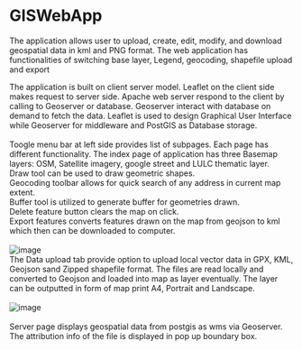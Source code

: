 # GISWebApp
The application allows user to upload, create, edit, modify, and download geospatial data in kml and PNG format. The web application has functionalities of switching base layer, Legend, geocoding, shapefile upload and export

The application is built on client server model. Leaflet on the client side makes request to server side. Apache web server respond to the client by calling to Geoserver or database. Geoserver interact with database on demand to fetch the data. Leaflet is used to design Graphical User Interface while Geoserver for middleware and PostGIS as Database storage.<br><br>
Toogle menu bar at left side provides list of subpages. Each page has different functionality. The index page of application has three Basemap layers: OSM, Satellite imagery, google street and LULC thematic layer. <br>
Draw tool can be used to draw geometric shapes.<br>
Geocoding toolbar allows for quick search of any address in current map extent.<br>
Buffer tool is utilized to generate buffer for geometries drawn. <br>
Delete feature button clears the map on click. <br>
Export features converts features drawn on the map from geojson to kml which then can be downloaded to computer. <br><br>
![image](https://user-images.githubusercontent.com/50727403/97994958-edeae580-1e0b-11eb-92fc-32336c9139ba.png)<br>
The Data upload tab provide option to upload local vector data in GPX, KML, Geojson sand Zipped shapefile format. The files are read locally and converted to Geojson and loaded into map as layer eventually. The layer can be outputted in form of map print A4, Portrait and Landscape.<br><br>
![image](https://user-images.githubusercontent.com/50727403/97995017-02c77900-1e0c-11eb-8933-d71a3749414c.png)<br><br>
Server page displays geospatial data from postgis as wms via Geoserver. The attribution info of the file is displayed in pop up boundary box.
